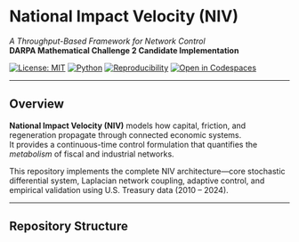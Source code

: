 # National Impact Velocity (NIV)
*A Throughput-Based Framework for Network Control*  
**DARPA Mathematical Challenge 2 Candidate Implementation**

[![License: MIT](https://img.shields.io/badge/License-MIT-green.svg)](LICENSE)
[![Python](https://img.shields.io/badge/Python-3.10%2B-blue.svg)]()
[![Reproducibility](https://img.shields.io/badge/Reproducibility-Verified-brightgreen.svg)]()
[![Open in Codespaces](https://img.shields.io/badge/Open%20in-Codespaces-black?logo=github)](https://github.com/codespaces/new?repo=latentocean/niv-darpa)

---

## Overview
**National Impact Velocity (NIV)** models how capital, friction, and regeneration propagate through connected economic systems.  
It provides a continuous-time control formulation that quantifies the *metabolism* of fiscal and industrial networks.

This repository implements the complete NIV architecture—core stochastic differential system, Laplacian network coupling, adaptive control, and empirical validation using U.S. Treasury data (2010 – 2024).

---

## Repository Structure
